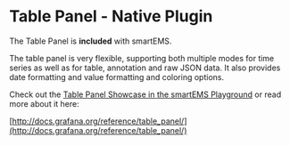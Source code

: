 # Table Panel -  Native Plugin

The Table Panel is **included** with smartEMS.

The table panel is very flexible, supporting both multiple modes for time series as well as for table, annotation and raw JSON data. It also provides date formatting and value formatting and coloring options.

Check out the [Table Panel Showcase in the smartEMS Playground](http://play.grafana.org/dashboard/db/table-panel-showcase) or read more about it here:

[http://docs.grafana.org/reference/table_panel/](http://docs.grafana.org/reference/table_panel/)

